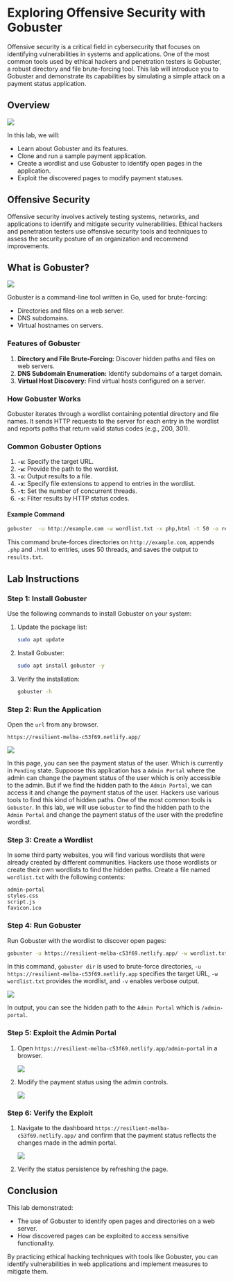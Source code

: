 # Exploring Offensive Security with Gobuster

Offensive security is a critical field in cybersecurity that focuses on identifying vulnerabilities in systems and applications. One of the most common tools used by ethical hackers and penetration testers is Gobuster, a robust directory and file brute-forcing tool. This lab will introduce you to Gobuster and demonstrate its capabilities by simulating a simple attack on a payment status application.

## Overview

![](./images/banner1.svg)

In this lab, we will:
- Learn about Gobuster and its features.
- Clone and run a sample payment application.
- Create a wordlist and use Gobuster to identify open pages in the application.
- Exploit the discovered pages to modify payment statuses.

## Offensive Security

Offensive security involves actively testing systems, networks, and applications to identify and mitigate security vulnerabilities. Ethical hackers and penetration testers use offensive security tools and techniques to assess the security posture of an organization and recommend improvements.


## What is Gobuster?

![](./images/banner2.svg)

Gobuster is a command-line tool written in Go, used for brute-forcing:
- Directories and files on a web server.
- DNS subdomains.
- Virtual hostnames on servers.



### Features of Gobuster
1. **Directory and File Brute-Forcing:** Discover hidden paths and files on web servers.
2. **DNS Subdomain Enumeration:** Identify subdomains of a target domain.
3. **Virtual Host Discovery:** Find virtual hosts configured on a server.

### How Gobuster Works
Gobuster iterates through a wordlist containing potential directory and file names. It sends HTTP requests to the server for each entry in the wordlist and reports paths that return valid status codes (e.g., 200, 301).

### Common Gobuster Options
1. **`-u`**: Specify the target URL.
2. **`-w`**: Provide the path to the wordlist.
3. **`-o`**: Output results to a file.
4. **`-x`**: Specify file extensions to append to entries in the wordlist.
5. **`-t`**: Set the number of concurrent threads.
6. **`-s`**: Filter results by HTTP status codes.

#### Example Command
```bash
gobuster  -u http://example.com -w wordlist.txt -x php,html -t 50 -o results.txt dir
```
This command brute-forces directories on `http://example.com`, appends `.php` and `.html` to entries, uses 50 threads, and saves the output to `results.txt`.

## Lab Instructions

### Step 1: Install Gobuster
Use the following commands to install Gobuster on your system:
1. Update the package list:
   ```bash
   sudo apt update
   ```
2. Install Gobuster:
   ```bash
   sudo apt install gobuster -y
   ```
3. Verify the installation:
   ```bash
   gobuster -h
   ```

### Step 2: Run the Application

Open the `url` from any browser.

```url
https://resilient-melba-c53f69.netlify.app/
```

   ![](./images/2.png)

In this page, you can see the payment status of the user. Which is currently in `Pending` state. Suppoose this application has a `Admin Portal` where the admin can change the payment status of the user which is only accessible to the admin. But if we find the hidden path to the `Admin Portal`, we can access it and change the payment status of the user. Hackers use various tools to find this kind of hidden paths. One of the most common tools is `Gobuster`. In this lab, we will use `Gobuster` to find the hidden path to the `Admin Portal` and change the payment status of the user with the predefine wordlist.

### Step 3: Create a Wordlist

In some third party websites, you will find various wordlists that were already created by different communities. Hackers use those wordlists or create their own wordlists to find the hidden paths. Create a file named `wordlist.txt` with the following contents:

```plaintext
admin-portal
styles.css
script.js
favicon.ico
```

### Step 4: Run Gobuster
Run Gobuster with the wordlist to discover open pages:
```bash
gobuster -u https://resilient-melba-c53f69.netlify.app/ -w wordlist.txt dir
```
In this command, `gobuster dir` is used to brute-force directories, `-u https://resilient-melba-c53f69.netlify.app` specifies the target URL, `-w wordlist.txt` provides the wordlist, and `-v` enables verbose output.

![](./images/1.png)

In output, you can see the hidden path to the `Admin Portal` which is `/admin-portal`.

### Step 5: Exploit the Admin Portal
1. Open `https://resilient-melba-c53f69.netlify.app/admin-portal` in a browser.

   ![](./images/3.png)

2. Modify the payment status using the admin controls.

   ![](./images/4.png)

### Step 6: Verify the Exploit
1. Navigate to the dashboard `https://resilient-melba-c53f69.netlify.app/` and confirm that the payment status reflects the changes made in the admin portal.

   ![](./images/5.png)
2. Verify the status persistence by refreshing the page.

## Conclusion
This lab demonstrated:
- The use of Gobuster to identify open pages and directories on a web server.
- How discovered pages can be exploited to access sensitive functionality.

By practicing ethical hacking techniques with tools like Gobuster, you can identify vulnerabilities in web applications and implement measures to mitigate them.
